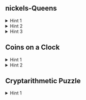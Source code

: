 ## nickels-Queens

<details>
  <summary>Hint 1</summary>
  There must be a queen in every row of the chess board. Start at the top row of the board, and try to assign a queen to each column. Pass along which row you are currently assigning as a variable in your recursive function.
</details>

<details>
  <summary>Hint 2</summary>
  Use a data structure with O(1) access to store which columns contain queens.
</details>

<details>
  <summary>Hint 3</summary>
  We have provided a function to check if a Queen is on a the same diagonal as an input location (read the function comment to understand what it does). You may find this function helpful when checking if a location is valid for a queen.
</details>

## Coins on a Clock

<details>
  <summary>Hint 1</summary>
  Keep track of how many of each coin you have remaining. If all are 0, then you have completed the puzzle.
</details>


<details>
  <summary>Hint 2</summary>
  Make one of your recursion variables the current location to place a coin (for example, call it `i`). Ie, for your first recursive call, `i=0`. If you then place a dime, in your next recursive call, `i=10`.
</details>

## Cryptarithmetic Puzzle
<details>
  <summary>Hint 1</summary>
  Keep track of a `Set` of unassigned characters in your recursion.
</details>